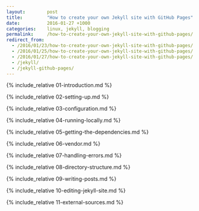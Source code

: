 ```yaml
---
layout:        post
title:         "How to create your own Jekyll site with GitHub Pages"
date:          2016-01-27 +1000
categories:    linux, jekyll, blogging
permalink:     /how-to-create-your-own-jekyll-site-with-github-pages/
redirect_from:
  - /2016/01/23/how-to-create-your-own-jekyll-site-with-github-pages/
  - /2016/01/25/how-to-create-your-own-jekyll-site-with-github-pages/
  - /2016/01/27/how-to-create-your-own-jekyll-site-with-github-pages/
  - /jekyll/
  - /jekyll-github-pages/
---
```


{% include_relative 01-introduction.md %}

{% include_relative 02-setting-up.md %}

{% include_relative 03-configuration.md %}

{% include_relative 04-running-locally.md %}

{% include_relative 05-getting-the-dependencies.md %}

{% include_relative 06-vendor.md %}

{% include_relative 07-handling-errors.md %}

{% include_relative 08-directory-structure.md %}

{% include_relative 09-writing-posts.md %}

{% include_relative 10-editing-jekyll-site.md %}

{% include_relative 11-external-sources.md %}
